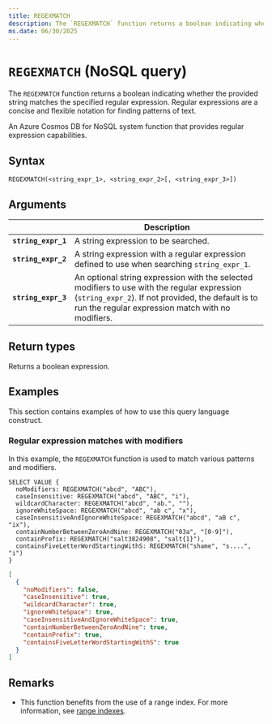 ```yaml
---
title: REGEXMATCH
description: The `REGEXMATCH` function returns a boolean indicating whether the provided string matches the specified regular expression. Regular expressions are a concise and flexible notation for finding patterns of text.
ms.date: 06/30/2025
---
```


# `REGEXMATCH` (NoSQL query)

The `REGEXMATCH` function returns a boolean indicating whether the provided string matches the specified regular expression. Regular expressions are a concise and flexible notation for finding patterns of text.

An Azure Cosmos DB for NoSQL system function that provides regular expression capabilities.

## Syntax

```nosql
REGEXMATCH(<string_expr_1>, <string_expr_2>[, <string_expr_3>])
```

## Arguments

| | Description |
| --- | --- |
| **`string_expr_1`** | A string expression to be searched. |
| **`string_expr_2`** | A string expression with a regular expression defined to use when searching `string_expr_1`. |
| **`string_expr_3`** | An optional string expression with the selected modifiers to use with the regular expression (`string_expr_2`). If not provided, the default is to run the regular expression match with no modifiers. |

## Return types

Returns a boolean expression.

## Examples

This section contains examples of how to use this query language construct.

### Regular expression matches with modifiers

In this example, the `REGEXMATCH` function is used to match various patterns and modifiers.

```nosql
SELECT VALUE {
  noModifiers: REGEXMATCH("abcd", "ABC"),
  caseInsensitive: REGEXMATCH("abcd", "ABC", "i"),
  wildcardCharacter: REGEXMATCH("abcd", "ab.", ""),
  ignoreWhiteSpace: REGEXMATCH("abcd", "ab c", "x"),
  caseInsensitiveAndIgnoreWhiteSpace: REGEXMATCH("abcd", "aB c", "ix"),
  containNumberBetweenZeroAndNine: REGEXMATCH("03a", "[0-9]"),
  containPrefix: REGEXMATCH("salt3824908", "salt{1}"),
  containsFiveLetterWordStartingWithS: REGEXMATCH("shame", "s....", "i")
}
```

```json
[
  {
    "noModifiers": false,
    "caseInsensitive": true,
    "wildcardCharacter": true,
    "ignoreWhiteSpace": true,
    "caseInsensitiveAndIgnoreWhiteSpace": true,
    "containNumberBetweenZeroAndNine": true,
    "containPrefix": true,
    "containsFiveLetterWordStartingWithS": true
  }
]
```

## Remarks

- This function benefits from the use of a range index. For more information, see [range indexes](/azure/cosmos-db/index-policy#includeexclude-strategy).
